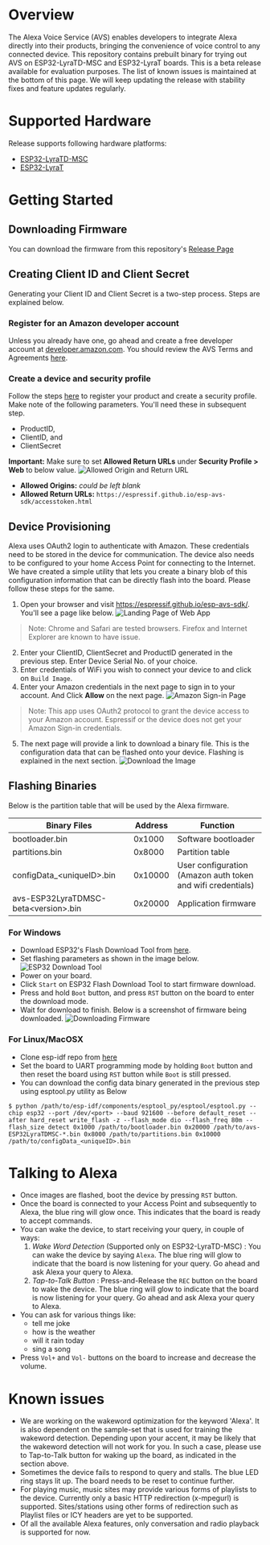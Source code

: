 # Overview

The Alexa Voice Service (AVS) enables developers to integrate Alexa directly into their products, bringing the convenience of voice control to any connected device. This repository contains prebuilt binary for trying out AVS on ESP32-LyraTD-MSC and ESP32-LyraT boards. This is a beta release available for evaluation purposes. The list of known issues is maintained at the bottom of this page.  We will keep updating the release with stability fixes and feature updates regularly.

# Supported Hardware

Release supports following hardware platforms:
* [ESP32-LyraTD-MSC](https://www.espressif.com/en/products/hardware/esp32-lyratd-msc)
* [ESP32-LyraT](https://www.espressif.com/en/products/hardware/esp32-lyrat)

# Getting Started

## Downloading Firmware

You can download the firmware from this repository's [Release Page](https://github.com/espressif/esp-avs-sdk/releases)

## Creating Client ID and Client Secret

Generating your Client ID and Client Secret is a two-step process. Steps are explained below.

### Register for an Amazon developer account

Unless you already have one, go ahead and create a free developer account at [developer.amazon.com](https://developer.amazon.com). You should review the AVS Terms and Agreements [here](https://developer.amazon.com/support/legal/alexa/alexa-voice-service/terms-and-agreements).

### Create a device and security profile

Follow the steps [here](https://github.com/alexa/alexa-avs-sample-app/wiki/Create-Security-Profile) to register your product and create a security profile.
Make note of the following parameters. You'll need these in subsequent step.
* ProductID,
* ClientID, and
* ClientSecret

**Important:** Make sure to set **Allowed Return URLs** under **Security Profile > Web** to below value. ![Allowed Origin and Return URL](./doc/images/origin-and-returnURL.png)
* **Allowed Origins:** _could be left blank_
* **Allowed Return URLs:** `https://espressif.github.io/esp-avs-sdk/accesstoken.html`

## Device Provisioning

Alexa uses OAuth2 login to authenticate with Amazon. These credentials need to be stored in the device for communication. The device also needs to be configured to your home Access Point for connecting to the Internet. We have created a simple utility that lets you create a binary blob of this configuration information that can be directly flash into the board. Please follow these steps for the same.

1. Open your browser and visit https://espressif.github.io/esp-avs-sdk/. You'll see a page like below. ![Landing Page of Web App](./doc/images/landing-page.png)
> Note: Chrome and Safari are tested browsers. Firefox and Internet Explorer are known to have issue.

2. Enter your ClientID, ClientSecret and ProductID generated in the previous step. Enter Device Serial No. of your choice.
3. Enter credentials of WiFi you wish to connect your device to and click on `Build Image`.
4. Enter your Amazon credentials in the next page to sign in to your account. And Click **Allow** on the next page. ![Amazon Sign-in Page](./doc/images/amazon-allow.png)
> Note: This app uses OAuth2 protocol to grant the device access to your Amazon account. Espressif or the device does not get your Amazon Sign-in credentials.

5. The next page will provide a link to download a binary file. This is the configuration data that can be flashed onto your device. Flashing is explained in the next section. ![Download the Image](./doc/images/download-bin.png)

## Flashing Binaries

Below is the partition table that will be used by the Alexa firmware.

| Binary Files | Address | Function |
| ------------ | ------- | -------- |
| bootloader.bin | 0x1000 | Software bootloader |
| partitions.bin | 0x8000 | Partition table |
| configData\_\<uniqueID\>.bin | 0x10000 | User configuration (Amazon auth token and wifi credentials) |
| avs-ESP32LyraTDMSC-beta&lt;version>.bin | 0x20000 | Application firmware |

### For Windows

* Download ESP32's Flash Download Tool from [here](https://www.espressif.com/en/support/download/other-tools?keys=Flash+Download+Tools).
* Set flashing parameters as shown in the image below. ![ESP32 Download Tool](./doc/images/esp-flash-tool.png)
* Power on your board.
* Click `Start` on ESP32 Flash Download Tool to start firmware download.
* Press and hold `Boot` button, and press `RST` button on the board to enter the download mode.
* Wait for download to finish. Below is a screenshot of firmware being downloaded. ![Downloading Firmware](./doc/images/firmware-flashing.png)

### For Linux/MacOSX

* Clone esp-idf repo from [here](https://github.com/espressif/esp-idf)
* Set the board to UART programming mode by holding `Boot` button and then reset the board using `RST` button while `Boot` is still pressed.
* You can download the config data binary generated in the previous step using esptool.py utility as Below
```
$ python /path/to/esp-idf/components/esptool_py/esptool/esptool.py --chip esp32 --port /dev/<port> --baud 921600 --before default_reset --after hard_reset write_flash -z --flash_mode dio --flash_freq 80m --flash_size detect 0x1000 /path/to/bootloader.bin 0x20000 /path/to/avs-ESP32LyraTDMSC-*.bin 0x8000 /path/to/partitions.bin 0x10000 /path/to/configData_<uniqueID>.bin
```

# Talking to Alexa

* Once images are flashed, boot the device by pressing `RST` button.
* Once the board is connected to your Access Point and subsequently to Alexa, the blue ring will glow once. This indicates that the board is ready to accept commands.
* You can wake the device, to start receiving your query, in couple of ways:
    1. *Wake Word Detection* (Supported only on ESP32-LyraTD-MSC) : You can wake the device by saying `Alexa`. The blue ring will glow to indicate that the board is now listening for your query. Go ahead and ask Alexa your query to Alexa.
    2. *Tap-to-Talk Button* : Press-and-Release the `REC` button on the board to wake the device. The blue ring will glow to indicate that the board is now listening for your query. Go ahead and ask Alexa your query to Alexa.
* You can ask for various things like:
    * tell me joke
    * how is the weather
    * will it rain today
    * sing a song
* Press `Vol+` and `Vol-` buttons on the board to increase and decrease the volume.

# Known issues

* We are working on the wakeword optimization for the keyword 'Alexa'. It is also dependent on the sample-set that is used for training the wakeword detection. Depending upon your accent, it may be likely that the wakeword detection will not work for you. In such a case, please use to Tap-to-Talk button for waking up the board, as indicated in the section above.
* Sometimes the device fails to respond to query and stalls. The blue LED ring stays lit up. The board needs to be reset to continue further.
* For playing music, music sites may provide various forms of playlists to the device. Currently only a basic HTTP redirection (x-mpegurl) is supported. Sites/stations using other forms of redirection such as Playlist files or ICY headers are yet to be supported.
* Of all the available Alexa features, only conversation and radio playback is supported for now.
